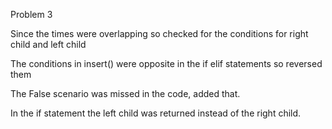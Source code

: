 Problem 3

Since the times were overlapping so checked for the conditions
for right child and left child

The conditions in insert() were opposite in the if elif statements so reversed them

The False scenario was missed in the code, added that.

In the if statement the left child was returned instead of the right child.
